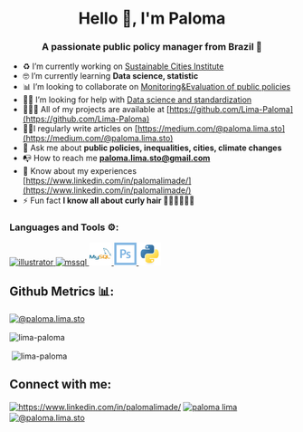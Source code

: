 <h1 align="center">Hello 👋, I'm Paloma</h1>
<h3 align="center">A passionate public policy manager from Brazil 💚</h3>

- ♻ I’m currently working on [Sustainable Cities Institute](https://icidadessustentaveis.org.br/)
- 🤓 I’m currently learning **Data science, statistic**
- 📊 I’m looking to collaborate on [Monitoring&Evaluation of public policies](https://www.nossasaopaulo.org.br/)
- 💪🏽 I’m looking for help with [Data science and standardization](https://www.nossasaopaulo.org.br/campanhas/#13)
- 👩🏽‍💻 All of my projects are available at [https://github.com/Lima-Paloma](https://github.com/Lima-Paloma)
- ✍🏽I regularly write articles on [https://medium.com/@paloma.lima.sto](https://medium.com/@paloma.lima.sto)
- 💬 Ask me about **public policies, inequalities, cities, climate changes**
- 📭 How to reach me **paloma.lima.sto@gmail.com**
- 📄 Know about my experiences [https://www.linkedin.com/in/palomalimade/](https://www.linkedin.com/in/palomalimade/)
- ⚡ Fun fact **I know all about curly hair 💆🏽‍♀️💇🏽‍♀️**


<h3 align="left">Languages and Tools ⚙:</h3>

<p align="left"> <a href="https://www.adobe.com/in/products/illustrator.html" target="_blank"> <img src="https://www.vectorlogo.zone/logos/adobe_illustrator/adobe_illustrator-icon.svg" alt="illustrator" width="40" height="40"/> </a> <a href="https://www.microsoft.com/en-us/sql-server" target="_blank"> <img src="https://www.svgrepo.com/show/303229/microsoft-sql-server-logo.svg" alt="mssql" width="40" height="40"/> </a> <a href="https://www.mysql.com/" target="_blank"> <img src="https://raw.githubusercontent.com/devicons/devicon/master/icons/mysql/mysql-original-wordmark.svg" alt="mysql" width="40" height="40"/> </a> <a href="https://www.photoshop.com/en" target="_blank"> <img src="https://raw.githubusercontent.com/devicons/devicon/master/icons/photoshop/photoshop-line.svg" alt="photoshop" width="40" height="40"/> </a> <a href="https://www.python.org" target="_blank"> <img src="https://raw.githubusercontent.com/devicons/devicon/master/icons/python/python-original.svg" alt="python" width="40" height="40"/> </a> </p>


<h2 align="left">Github Metrics 📊:</h2>

<a href="https://medium.com/@paloma.lima.sto" target="blank"><img align="center" src="https://raw.githubusercontent.com/rahuldkjain/github-profile-readme-generator/master/src/images/icons/Social/medium.svg" alt="@paloma.lima.sto" height="30" width="40" /></a>
</p>

<p><img align="center" src="https://github-readme-streak-stats.herokuapp.com/?user=lima-paloma&" alt="lima-paloma" /></p>
<p>&nbsp;<img align="center" src="https://github-readme-stats.vercel.app/api?username=lima-paloma&show_icons=true&locale=en" alt="lima-paloma" /></p>


<h2 align="left">Connect with me:</h2>

<p align="left">
<a href="https://linkedin.com/in/https://www.linkedin.com/in/palomalimade/" target="blank"><img align="center" src="https://raw.githubusercontent.com/rahuldkjain/github-profile-readme-generator/master/src/images/icons/Social/linked-in-alt.svg" alt="https://www.linkedin.com/in/palomalimade/" height="30" width="40" /></a>
<a href="https://fb.com/paloma lima" target="blank"><img align="center" src="https://raw.githubusercontent.com/rahuldkjain/github-profile-readme-generator/master/src/images/icons/Social/facebook.svg" alt="paloma lima" height="30" width="40" /></a>
<a href="https://medium.com/@paloma.lima.sto" target="blank"><img align="center" src="https://raw.githubusercontent.com/rahuldkjain/github-profile-readme-generator/master/src/images/icons/Social/medium.svg" alt="@paloma.lima.sto" height="30" width="40" /></a>
</p>
